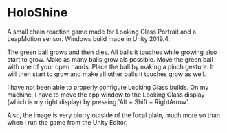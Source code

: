 # HoloShine
A small chain reaction game made for Looking Glass Portrait and a LeapMotion sensor. Windows build made in Unity 2019.4.

The green ball grows and then dies. All balls it touches while growing also start to grow. Make as many balls grow als possible. Move the green ball with one of your open hands. Place the ball by making a pinch gesture. It will then start to grow and make all other balls it touches grow as well.

I have not been able to properly configure Looking Glass builds. On my machine, I have to move the app window to the Looking Glass display (which is my right display) by pressing 'Alt + Shift + RightArrow'.

Also, the image is very blurry outside of the focal plain, much more so than when I run the game from the Unity Editor.
